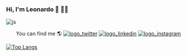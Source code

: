 ### Hi, I'm Leonardo 👋 👨‍💻
![js](https://user-images.githubusercontent.com/25190979/116166973-de669e00-a6c4-11eb-851e-94e9de726b20.gif)


<div align="center">
You can find me 🌎 
<a href="https://twitter.com/leofrp"><img src="https://img.shields.io/badge/twitter-%231FA1F1?style=flat&logo=twitter&logoColor=white" alt="logo_twitter"/></a>
<a href="https://www.linkedin.com/in/leonardo-fabian-romero-perez-516479168/"><img src="https://img.shields.io/badge/linkedin-%230177B5?style=flat&logo=linkedin&logoColor=white" alt="logo_linkedin"/></a>
<a href="https://www.instagram.com/dev.leofrp/"><img src="https://img.shields.io/badge/instagram-%23E4415F?style=flat&logo=instagram&logoColor=white" alt="logo_instagram"/></a>

</div>

[![Top Langs](https://github-readme-stats.vercel.app/api/top-langs/?username=leonardofrp5)](https://github.com/anuraghazra/github-readme-stats)

<!--
**leonardofrp5/leonardofrp5** is a ✨ _special_ ✨ repository because its `README.md` (this file) appears on your GitHub profile.

Here are some ideas to get you started:

- 🔭 I’m currently working on ...
- 🌱 I’m currently learning ...
- 👯 I’m looking to collaborate on ...
- 🤔 I’m looking for help with ...
- 💬 Ask me about ...
- 📫 How to reach me: ...
- 😄 Pronouns: ...
- ⚡ Fun fact: ...
-->
